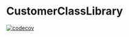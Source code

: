 # CustomerClassLibrary
[![codecov](https://codecov.io/gh/AmaliyaM/CustomerClassLibrary/branch/main/graph/badge.svg?token=XB8VXWU8FF)](https://codecov.io/gh/AmaliyaM/CustomerClassLibrary)
